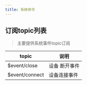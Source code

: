 ```yaml
---
title: 系统命令
---
```


## 订阅topic列表


> 主要提供系统事件topic订阅

|  topic   | 说明  |
|  ----  | ----  |
|    $event/close | 设备                                             断开事件 |
|    $event/connect | 设备连接事件 | 


